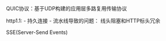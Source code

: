 QUIC协议：基于UDP构建的应用层多路复用传输协议

http1.1: 
	- 持久连接
	- 流水线导致的问题： 线头阻塞和HTTP标头冗余

SSE(Server-Send Events)





